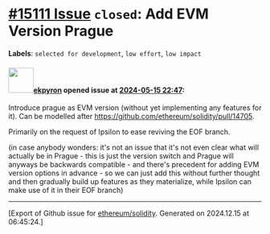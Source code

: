 # [\#15111 Issue](https://github.com/ethereum/solidity/issues/15111) `closed`: Add EVM Version Prague
**Labels**: `selected for development`, `low effort`, `low impact`


#### <img src="https://avatars.githubusercontent.com/u/1347491?v=4" width="50">[ekpyron](https://github.com/ekpyron) opened issue at [2024-05-15 22:47](https://github.com/ethereum/solidity/issues/15111):

Introduce prague as EVM version (without yet implementing any features for it).
Can be modelled after https://github.com/ethereum/solidity/pull/14705.

Primarily on the request of Ipsilon to ease reviving the EOF branch.

(in case anybody wonders: it's not an issue that it's not even clear what will actually be in Prague - this is just the version switch and Prague will anyways be backwards compatible - and there's precedent for adding EVM version options in advance - so we can just add this without further thought and then gradually build up features as they materialize, while Ipsilon can make use of it in their EOF branch)




-------------------------------------------------------------------------------



[Export of Github issue for [ethereum/solidity](https://github.com/ethereum/solidity). Generated on 2024.12.15 at 06:45:24.]
